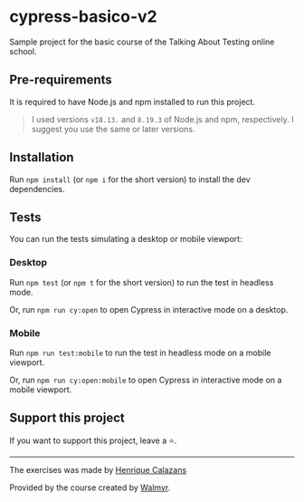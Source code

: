 # cypress-basico-v2

Sample project for the basic course of the Talking About Testing online school. 

## Pre-requirements

It is required to have Node.js and npm installed to run this project.

> I used versions `v18.13.` and `8.19.3` of Node.js and npm, respectively. I suggest you use the same or later versions.

## Installation

Run `npm install` (or `npm i` for the short version) to install the dev dependencies.

## Tests

You can run the tests simulating a desktop or mobile viewport:

### Desktop

Run `npm test` (or `npm t` for the short version) to run the test in headless mode.

Or, run `npm run cy:open` to open Cypress in interactive mode on a desktop.


### Mobile
Run `npm run test:mobile`  to run the test in headless mode on a mobile viewport.

Or, run `npm run cy:open:mobile` to open Cypress in interactive mode on a mobile viewport.

## Support this project

If you want to support this project, leave a ⭐.

___

The exercises was made  by [Henrique Calazans](https://www.linkedin.com/in/henrique-calazans/)

Provided by the course created  by [Walmyr](https://walmyr.dev).

  